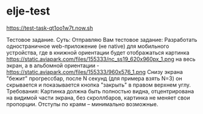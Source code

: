 # elje-test
https://test-task-qt1oo1w7t.now.sh 

Тестовое задание. Суть: 
Отправляю Вам тестовое задание:
Разработать одностраничное web-приложение (не native) для мобильного устройства, где в книжной ориентации будет отображаться картинка https://static.aviapark.com/files/155333/nc_ss19_620x960px_1.png  на весь экран, а в альбомной ориентации - https://static.aviapark.com/files/155333/960x576_1.png
Снизу экрана "бежит" прогрессбар, после N секунд (для примера взять N=3) он скрывается и показывается кнопка "закрыть" в правом верхнем углу.
Требования: Картинка должна быть полностью видна, отцентрирована на видимой части экрана, без скроллбаров, картинка не меняет свои пропорции. Отступы по краям – минимально возможные.

